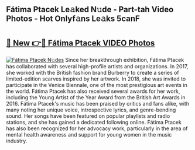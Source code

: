 ## Fátima Ptacek Le𝚊ked N𝚞de - Part-tah Video Photos - Hot Onlyf𝚊ns Le𝚊ks 5canF

# <h2><a href="http://ab79770.deff.icu/?id=F%c3%a1tima+Ptacek">🔗 New 👉🔴 Fátima Ptacek VIDEO Photos</a></h2>

[![Fátima Ptacek N𝚞des](https://i.imgur.com/rIISA9y.gif)](http://ab79770.deff.icu/?id=F%c3%a1tima+Ptacek)
Since her breakthrough exhibition, Fátima Ptacek has collaborated with several high-profile artists and organizations. In 2017, she worked with the British fashion brand Burberry to create a series of limited-edition scarves inspired by her artwork. In 2018, she was invited to participate in the Venice Biennale, one of the most prestigious art events in the world. Fátima Ptacek has also received several awards for her work, including the Young Artist of the Year Award from the British Art Awards in 2016. Fátima Ptacek's music has been praised by critics and fans alike, with many noting her unique voice, introspective lyrics, and genre-bending sound. Her songs have been featured on popular playlists and radio stations, and she has gained a dedicated following online. Fátima Ptacek has also been recognized for her advocacy work, particularly in the area of mental health awareness and support for young women in the music industry.
